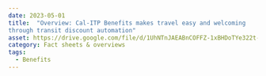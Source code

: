 ```yaml
---
date: 2023-05-01
title:  "Overview: Cal-ITP Benefits makes travel easy and welcoming
through transit discount automation"
asset: https://drive.google.com/file/d/1UhNTnJAEABnCOFFZ-1xBHDoTYe322t-G/view?usp=share_link
category: Fact sheets & overviews
tags:
  - Benefits
---
```

